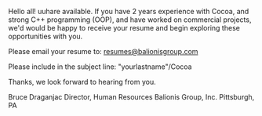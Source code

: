 Hello all! 
uuhare available. If you have 2 years experience with Cocoa, and strong C++ programming (OOP), and have worked on commercial projects, we'd would be happy to receive your resume and begin exploring these opportunities with you.

Please email your resume to: resumes@balionisgroup.com

Please include in the subject line: "yourlastname"/Cocoa

Thanks, we look forward to hearing from you.

Bruce Draganjac
Director, Human Resources
Balionis Group, Inc.
Pittsburgh, PA
